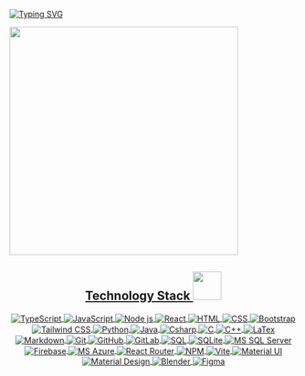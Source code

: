 <!-- 
### Hi there 👋

**Kaiorc/Kaiorc** is a ✨ _special_ ✨ repository because its `README.md` (this file) appears on your GitHub profile.

Here are some ideas to get you started:

- 🔭 I’m currently working on ...
- 🌱 I’m currently learning ...
- 👯 I’m looking to collaborate on ...
- 🤔 I’m looking for help with ...
- 💬 Ask me about ...
- 📫 How to reach me: ...
- 😄 Pronouns: ...
- ⚡ Fun fact: ...
-->

[![Typing SVG](https://readme-typing-svg.herokuapp.com/?color=d3d3d3&size=35&center=true&vCenter=true&width=1000&lines=Welcome!+%28%E3%81%A5%20%E2%97%95%E2%80%BF%E2%97%95%20%29%E3%81%A5;Bem+vindo!+%28%E3%81%A5%20%E2%97%95%E2%80%BF%E2%97%95%20%29%E3%81%A5)](https://git.io/typing-svg)


<div style="display: inline_block">
  <a href="https://github.com/Kaiorc">
<!--   <img height="180em" src="https://github-readme-stats-eight-theta.vercel.app/api?username=Kaiorc&rank_icon=github&show_icons=true&include_all_commits=true&theme=nord&include_all_commits=true&count_private=true&hide_rank=true"/> -->
  <img height="400em" src="https://github-readme-stats.vercel.app/api/top-langs/?username=Kaiorc&layout=normal&theme=nord&card_width=1000&langs_count=10&exclude_repo=compilador-minijava,avaliacao-de-desempenho"/>
<!--   <img height="180em" src="https://github-readme-stats.vercel.app/api/top-langs/?username=Kaiorc&hide_progress=true&theme=nord&langs_count=10"/> -->
</div>

<!-- Repositório com catálogo de badges: https://github.com/alexandresanlim/Badges4-README.md-Profile -->
<h2 align="center">Technology Stack <img src="https://github.com/ritik307/ritik307/blob/main/images/laptop.gif" width="50"></h2>
<div align="center">
  <img align="center" alt="TypeScript" src="https://img.shields.io/badge/-TypeScript-0D1117?style=for-the-badge&logo=typescript&labelColor=0D1117">
  <img align="center" alt="JavaScript" src="https://img.shields.io/badge/-JavaScript-0D1117?style=for-the-badge&logo=javascript&labelColor=0D1117">
  <img align="center" alt="Node js" src="https://img.shields.io/badge/Node.js-0D1117?style=for-the-badge&logo=nodedotjs&logoColor=seagreen">          
  <img align="center" alt="React" src="https://img.shields.io/badge/React-0D1117?style=for-the-badge&logo=react&labelColor=0D1117">
  <img align="center" alt="HTML" src="https://img.shields.io/badge/HTML5-0D1117?style=for-the-badge&logo=html5&logoColor=orange">
  <img align="center" alt="CSS" src="https://img.shields.io/badge/CSS3-0D1117?style=for-the-badge&logo=css3&logoColor=deepskyblue">
  <img align="center" alt="Bootstrap" src="https://img.shields.io/badge/Bootstrap-0D1117?style=for-the-badge&logo=bootstrap&logoColor=rebeccapurple">          
  <img align="center" alt="Tailwind CSS" src="https://img.shields.io/badge/Tailwind_CSS-0D1117?style=for-the-badge&logo=tailwind-css&logoColor=deepskyblue">          
  <img align="center" alt="Python" src="https://img.shields.io/badge/Python-0D1117?style=for-the-badge&logo=python&logoColor=gold">
  <img align="center" alt="Java" src="https://img.shields.io/badge/Java-0D1117?style=for-the-badge&logo=openjdk&logoColor=ff0000">
  <img align="center" alt="Csharp" src="https://img.shields.io/badge/C%23-0D1117?style=for-the-badge&logo=c-sharp&logoColor=darkmagenta">
  <img align="center" alt="C" src="https://img.shields.io/badge/C-0D1117?style=for-the-badge&logo=c&logoColor=cornflowerblue">
  <img align="center" alt="C++" src="https://img.shields.io/badge/C%2B%2B-0D1117?style=for-the-badge&logo=c%2B%2B&logoColor=dodgerblue">
  <img align="center" alt="LaTex" src="https://img.shields.io/badge/LaTeX-0D1117?style=for-the-badge&logo=LaTeX&logoColor=white">          
  <img align="center" alt="Markdown" src="https://img.shields.io/badge/Markdown-0D1117?style=for-the-badge&logo=markdown&logoColor=white">          
  <img align="center" alt="Git" src="https://img.shields.io/badge/GIT-0D1117?style=for-the-badge&logo=git&logoColor=tomato">
  <img align="center" alt="GitHub" src="https://img.shields.io/badge/GitHub-0D1117?style=for-the-badge&logo=github&logoColor=white">
  <img align="center" alt="GitLab" src="https://img.shields.io/badge/GitLab-0D1117?style=for-the-badge&logo=gitlab&logoColor=orange">
  <img align="center" alt="SQL" src="https://img.shields.io/badge/SQL-0D1117?style=for-the-badge&logo=bookstack&logoColor=3775A9">          
  <img align="center" alt="SQLite" src="https://img.shields.io/badge/SQLite-0D1117?style=for-the-badge&logo=sqlite&logoColor=cornflowerblue">          
  <img align="center" alt="MS SQL Server" src="https://img.shields.io/badge/Microsoft%20SQL%20Server-0D1117?style=for-the-badge&logo=microsoft%20sql%20server&logoColor=ff0000">          
  <img align="center" alt="Firebase" src="https://img.shields.io/badge/firebase-0D1117?style=for-the-badge&logo=firebase&logoColor=darkorange">
  <img align="center" alt="MS Azure" src="https://img.shields.io/badge/microsoft%20azure-0D1117?style=for-the-badge&logo=microsoft-azure&logoColor=dodgerblue">          
  <img align="center" alt="React Router" src="https://img.shields.io/badge/React_Router-0D1117?style=for-the-badge&logo=react-router&logoColor=ff0000">          
  <img align="center" alt="NPM" src="https://img.shields.io/badge/npm-0D1117?style=for-the-badge&logo=npm&logoColor=ff0000">          
  <img align="center" alt="Vite" src="https://img.shields.io/badge/Vite-0D1117?style=for-the-badge&logo=vite&logoColor=FFD62E">          
  <img align="center" alt="Material UI" src="https://img.shields.io/badge/Material%20UI-0D1117?style=for-the-badge&logo=mui&logoColor=royalblue">          
  <img align="center" alt="Material Design" src="https://img.shields.io/badge/material%20design-0D1117?style=for-the-badge&logo=material%20design&logoColor=white">          
  <img align="center" alt="Blender" src="https://img.shields.io/badge/blender-%230D1117.svg?style=for-the-badge&logo=blender&logoColor=orange">          
  <img align="center" alt="Figma" src="https://img.shields.io/badge/Figma-0D1117?style=for-the-badge&logo=figma&logoColor=blueviolet">          
<div>

